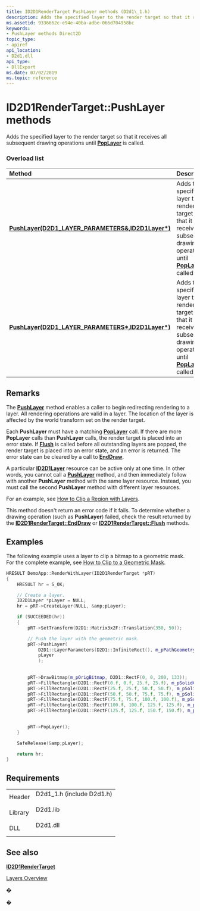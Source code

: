 ```yaml
---
title: ID2D1RenderTarget PushLayer methods (D2d1\_1.h)
description: Adds the specified layer to the render target so that it receives all subsequent drawing operations until PopLayer is called.
ms.assetid: 9336662c-e94e-40ba-adbe-066d704958bc
keywords:
- PushLayer methods Direct2D
topic_type:
- apiref
api_location:
- D2d1.dll
api_type:
- DllExport
ms.date: 07/02/2019
ms.topic: reference
---
```


# ID2D1RenderTarget::PushLayer methods

Adds the specified layer to the render target so that it receives all subsequent drawing operations until [**PopLayer**](/windows/win32/api/d2d1/nf-d2d1-id2d1rendertarget-poplayer) is called.

### Overload list



| Method                                                                                                                            | Description                                                                                                                                                                     |
|:----------------------------------------------------------------------------------------------------------------------------------|:--------------------------------------------------------------------------------------------------------------------------------------------------------------------------------|
| [**PushLayer(D2D1\_LAYER\_PARAMETERS&,ID2D1Layer\*)**](/windows/win32/api/d2d1/nf-d2d1-id2d1rendertarget-pushlayer(constd2d1_layer_parameters__id2d1layer))  | Adds the specified layer to the render target so that it receives all subsequent drawing operations until [**PopLayer**](/windows/win32/api/d2d1/nf-d2d1-id2d1rendertarget-poplayer) is called. <br/> |
| [**PushLayer(D2D1\_LAYER\_PARAMETERS\*,ID2D1Layer\*)**](/windows/win32/api/d2d1/nf-d2d1-id2d1rendertarget-pushlayer(constd2d1_layer_parameters_id2d1layer)) | Adds the specified layer to the render target so that it receives all subsequent drawing operations until [**PopLayer**](/windows/win32/api/d2d1/nf-d2d1-id2d1rendertarget-poplayer) is called. <br/> |



## Remarks

The [**PushLayer**](/windows/win32/api/d2d1/nf-d2d1-id2d1rendertarget-pushlayer(constd2d1_layer_parameters__id2d1layer)) method enables a caller to begin redirecting rendering to a layer. All rendering operations are valid in a layer. The location of the layer is affected by the world transform set on the render target.

Each **PushLayer** must have a matching [**PopLayer**](/windows/win32/api/d2d1/nf-d2d1-id2d1rendertarget-poplayer) call. If there are more **PopLayer** calls than **PushLayer** calls, the render target is placed into an error state. If [**Flush**](/windows/win32/api/d2d1/nf-d2d1-id2d1rendertarget-flush) is called before all outstanding layers are popped, the render target is placed into an error state, and an error is returned. The error state can be cleared by a call to [**EndDraw**](/windows/win32/api/d2d1/nf-d2d1-id2d1rendertarget-enddraw).

A particular [**ID2D1Layer**](/windows/win32/api/d2d1/nn-d2d1-id2d1layer) resource can be active only at one time. In other words, you cannot call a [**PushLayer**](/windows/win32/api/d2d1/nf-d2d1-id2d1rendertarget-pushlayer(constd2d1_layer_parameters__id2d1layer)) method, and then immediately follow with another **PushLayer** method with the same layer resource. Instead, you must call the second **PushLayer** method with different layer resources.

For an example, see [How to Clip a Region with Layers](how-to-clip-with-layers.md).

This method doesn't return an error code if it fails. To determine whether a drawing operation (such as **PushLayer**) failed, check the result returned by the [**ID2D1RenderTarget::EndDraw**](/windows/win32/api/d2d1/nf-d2d1-id2d1rendertarget-enddraw) or [**ID2D1RenderTarget::Flush**](/windows/win32/api/d2d1/nf-d2d1-id2d1rendertarget-flush) methods.

## Examples

The following example uses a layer to clip a bitmap to a geometric mask. For the complete example, see [How to Clip to a Geometric Mask](how-to-clip-with-layers.md).


```C++
HRESULT DemoApp::RenderWithLayer(ID2D1RenderTarget *pRT)
{
    HRESULT hr = S_OK;

    // Create a layer.
    ID2D1Layer *pLayer = NULL;
    hr = pRT->CreateLayer(NULL, &amp;pLayer);

    if (SUCCEEDED(hr))
    {
        pRT->SetTransform(D2D1::Matrix3x2F::Translation(350, 50));

        // Push the layer with the geometric mask.
        pRT->PushLayer(
            D2D1::LayerParameters(D2D1::InfiniteRect(), m_pPathGeometry),
            pLayer
            );
            
  
        pRT->DrawBitmap(m_pOrigBitmap, D2D1::RectF(0, 0, 200, 133));
        pRT->FillRectangle(D2D1::RectF(0.f, 0.f, 25.f, 25.f), m_pSolidColorBrush);  
        pRT->FillRectangle(D2D1::RectF(25.f, 25.f, 50.f, 50.f), m_pSolidColorBrush);
        pRT->FillRectangle(D2D1::RectF(50.f, 50.f, 75.f, 75.f), m_pSolidColorBrush); 
        pRT->FillRectangle(D2D1::RectF(75.f, 75.f, 100.f, 100.f), m_pSolidColorBrush);    
        pRT->FillRectangle(D2D1::RectF(100.f, 100.f, 125.f, 125.f), m_pSolidColorBrush); 
        pRT->FillRectangle(D2D1::RectF(125.f, 125.f, 150.f, 150.f), m_pSolidColorBrush);    
        

        pRT->PopLayer();
    }

    SafeRelease(&amp;pLayer);

    return hr;
}
```



## Requirements



|                    |                                                                                                       |
|--------------------|-------------------------------------------------------------------------------------------------------|
| Header<br/>  | <dl> <dt>D2d1\_1.h (include D2d1.h)</dt> </dl> |
| Library<br/> | <dl> <dt>D2d1.lib</dt> </dl>                   |
| DLL<br/>     | <dl> <dt>D2d1.dll</dt> </dl>                   |



## See also

<dl> <dt>

[**ID2D1RenderTarget**](/windows/win32/api/d2d1/nn-d2d1-id2d1rendertarget)
</dt> <dt>

[Layers Overview](direct2d-layers-overview.md)
</dt> </dl>

�

�